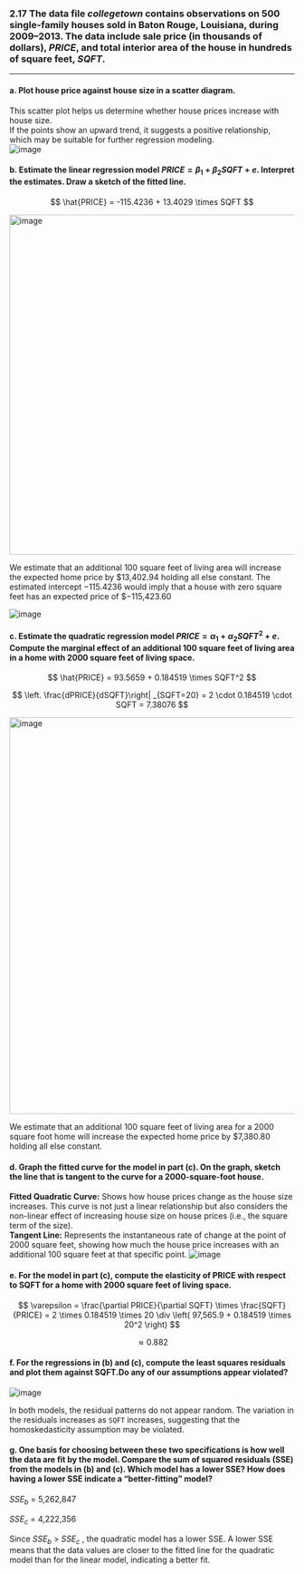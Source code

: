 ### 2.17 The data file $collegetown$ contains observations on 500 single-family houses sold in Baton Rouge, Louisiana, during 2009–2013. The data include sale price (in thousands of dollars), $PRICE$, and total interior area of the house in hundreds of square feet, $SQFT$.
-----
#### a. Plot house price against house size in a scatter diagram.
This scatter plot helps us determine whether house prices increase with house size.    
If the points show an upward trend, it suggests a positive relationship, which may be suitable for further regression modeling.    
![image](https://github.com/user-attachments/assets/21ed88df-73ae-4f44-ae18-deac83e69db6)

#### b. Estimate the linear regression model $PRICE = \beta_1 + \beta_2SQFT + e$. Interpret the estimates. Draw a sketch of the fitted line.
$$
\hat{PRICE} = -115.4236 + 13.4029 \times SQFT
$$

<img width="600" alt="image" src="https://github.com/user-attachments/assets/f9e952d6-4877-4e0d-8dcd-6e2a883b15e8" />

We estimate that an additional 100 square feet of living area will increase the expected home price by \$13,402.94 holding all else constant. The estimated intercept −115.4236 would imply that a house with zero square feet has an expected price of \$−115,423.60

![image](https://github.com/user-attachments/assets/602dd89d-8d96-40d3-8074-42514945d0b5)

#### c. Estimate the quadratic regression model $PRICE = \alpha_1 + \alpha_2SQFT^2 + e$. Compute the marginal effect of an additional 100 square feet of living area in a home with 2000 square feet of living space.
$$
\hat{PRICE} = 93.5659 + 0.184519 \times SQFT^2
$$

$$
\left. \frac{dPRICE}{dSQFT}\right| _{SQFT=20} = 2 \cdot 0.184519 \cdot SQFT = 7.38076
$$

<img width="700" alt="image" src="https://github.com/user-attachments/assets/0712253b-d276-4ca4-9ca2-bf91129dca3f" />

We estimate that an additional 100 square feet of living area for a 2000 square foot home will increase the expected home price by $7,380.80 holding all else constant.

#### d. Graph the fitted curve for the model in part (c). On the graph, sketch the line that is tangent to the curve for a 2000-square-foot house.
**Fitted Quadratic Curve:** Shows how house prices change as the house size increases. This curve is not just a linear relationship but also considers the non-linear effect of increasing house size on house prices (i.e., the square term of the size).    
**Tangent Line:** Represents the instantaneous rate of change at the point of 2000 square feet, showing how much the house price increases with an additional 100 square feet at that specific point.
![image](https://github.com/user-attachments/assets/89e5653b-d725-43b3-af89-2eb02df54463)

#### e. For the model in part (c), compute the elasticity of PRICE with respect to SQFT for a home with 2000 square feet of living space.
$$
\varepsilon = \frac{\partial PRICE}{\partial SQFT} \times \frac{SQFT}{PRICE} = 2 \times 0.184519 \times 20 \div \left( 97,565.9 + 0.184519 \times 20^2 \right)
$$

$$
\approx 0.882
$$

#### f. For the regressions in (b) and (c), compute the least squares residuals and plot them against SQFT.Do any of our assumptions appear violated?
![image](https://github.com/user-attachments/assets/2195cda8-0ad6-47e2-8f4a-e94058b4a919)

In both models, the residual patterns do not appear random. The variation in the residuals increases as `SQFT` increases, suggesting that the homoskedasticity assumption may be violated.

#### g. One basis for choosing between these two specifications is how well the data are fit by the model. Compare the sum of squared residuals (SSE) from the models in (b) and (c). Which model has a lower SSE? How does having a lower SSE indicate a “better-fitting” model?
$SSE_b$ = 5,262,847

$SSE_c$ = 4,222,356

Since  $SSE_b$ > $SSE_c$ , the quadratic model has a lower SSE. A lower SSE means that the data values are closer to the fitted line for the quadratic model than for the linear model, indicating a better fit.
